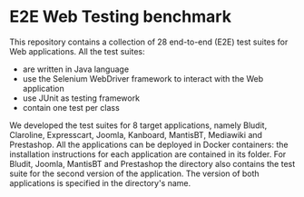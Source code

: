 E2E Web Testing benchmark
=========================

This repository contains a collection of 28 end-to-end (E2E) test suites for Web applications. All the test suites:

* are written in Java language
* use the Selenium WebDriver framework to interact with the Web application
* use JUnit as testing framework
* contain one test per class

We developed the test suites for 8 target applications, namely Bludit, Claroline, Expresscart, Joomla, Kanboard, MantisBT, Mediawiki and Prestashop. All the applications can be deployed in Docker containers: the installation instructions for each application are contained in its folder. For Bludit, Joomla, MantisBT and Prestashop the directory also contains the test suite for the second version of the application. The version of both applications is specified in the directory's name.